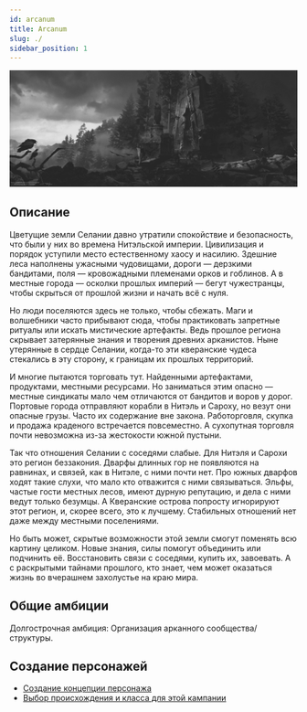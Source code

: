 ```yaml
---
id: arcanum
title: Arcanum
slug: ./
sidebar_position: 1
---
```


![Arcanum](/img/arcanum-cover.jpg)

## Описание

Цветущие земли Селании давно утратили спокойствие и безопасность, что были у них во времена Нитэльской империи. Цивилизация и порядок уступили место естественному хаосу и насилию. Здешние леса наполнены ужасными чудовищами, дороги — дерзкими бандитами, поля — кровожадными племенами орков и гоблинов. А в местные города — осколки прошлых империй — бегут чужестранцы, чтобы скрыться от прошлой жизни и начать всё с нуля.

Но люди поселяются здесь не только, чтобы сбежать. Маги и волшебники часто прибывают сюда, чтобы практиковать запретные ритуалы или искать мистические артефакты. Ведь прошлое региона скрывает затерянные знания и творения древних арканистов. Ныне утерянные в сердце Селании, когда-то эти кверанские чудеса стекались в эту сторону, к границам их прошлых территорий.

И многие пытаются торговать тут. Найденными артефактами, продуктами, местными ресурсами. Но заниматься этим опасно — местные синдикаты мало чем отличаются от бандитов и воров у дорог. Портовые города отправляют корабли в Нитэль и Сароху, но везут они опасные грузы. Часто их содержание вне закона. Работорговля, скупка и продажа краденого встречается повсеместно. А сухопутная торговля почти невозможна из-за жестокости южной пустыни.

Так что отношения Селании с соседями слабые. Для Нитэля и Сарохи это регион беззакония. Дварфы длинных гор не появляются на равнинах, и связей, как в Нитэле, с ними почти нет. Про южных дварфов ходят такие слухи, что мало кто отважится с ними связываться. Эльфы, частые гости местных лесов, имеют дурную репутацию, и дела с ними ведут только безумцы. А Кверанские острова попросту игнорируют этот регион, и, скорее всего, это к лучшему. Стабильных отношений нет даже между местными поселениями.

Но быть может, скрытые возможности этой земли смогут поменять всю картину целиком. Новые знания, силы помогут объединить или подчинить её. Восстановить связи с соседями, купить их, завоевать. А с раскрытыми тайнами прошлого, кто знает, чем может оказаться жизнь во вчерашнем захолустье на краю мира.

## Общие амбиции

Долгострочная амбиция: Организация арканного сообщества/структуры.

## Создание персонажей

- [Создание концепции персонажа](../concept)
- [Выбор происхождения и класса для этой кампании](characters)
